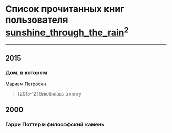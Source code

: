 # Список прочитанных книг пользователя [sunshine_through_the_rain](http://vk.com/id11965525)<sup>2</sup>
---

## 2015

### Дом, в котором
Мариам Петросян
> [2015-12] Влюбилась в книгу



## 2000

### Гарри Поттер и философский камень



